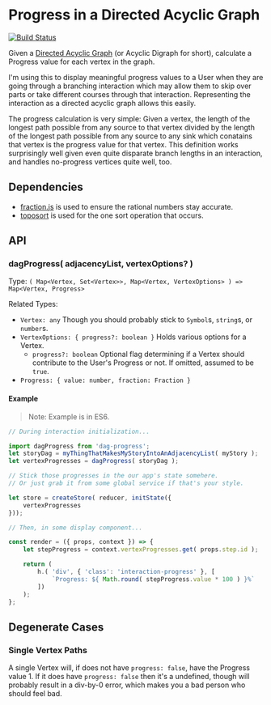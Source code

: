Progress in a Directed Acyclic Graph
=====================================

[![Build Status](https://travis-ci.org/joedski/dag-progress.svg?branch=master)](https://travis-ci.org/joedski/dag-progress)

Given a [Directed Acyclic Graph](https://en.wikipedia.org/wiki/Directed_acyclic_graph) (or Acyclic Digraph for short), calculate a Progress value for each vertex in the graph.

I'm using this to display meaningful progress values to a User when they are going through a branching interaction which may allow them to skip over parts or take different courses through that interaction.  Representing the interaction as a directed acyclic graph allows this easily.

The progress calculation is very simple: Given a vertex, the length of the longest path possible from any source to that vertex divided by the length of the longest path possible from any source to any sink which conatains that vertex is the progress value for that vertex.  This definition works surprisingly well given even quite disparate branch lengths in an interaction, and handles no-progress vertices quite well, too.



Dependencies
------------

- [fraction.js](https://www.npmjs.com/package/fraction.js) is used to ensure the rational numbers stay accurate.
- [toposort](https://github.com/marcelklehr/toposort) is used for the one sort operation that occurs.



API
---

### dagProgress( adjacencyList, vertexOptions? )

Type: `( Map<Vertex, Set<Vertex>>, Map<Vertex, VertexOptions> ) => Map<Vertex, Progress>`

Related Types:
- `Vertex: any` Though you should probably stick to `Symbol`s, `string`s, or `number`s.
- `VertexOptions: { progress?: boolean }` Holds various options for a Vertex.
	- `progress?: boolean` Optional flag determining if a Vertex should contribute to the User's Progress or not.  If omitted, assumed to be `true`.
- `Progress: { value: number, fraction: Fraction }`

#### Example

> Note: Example is in ES6.

```js
// During interaction initialization...

import dagProgress from 'dag-progress';
let storyDag = myThingThatMakesMyStoryIntoAnAdjacencyList( myStory );
let vertexProgresses = dagProgress( storyDag );

// Stick those progresses in the our app's state somehere.
// Or just grab it from some global service if that's your style.

let store = createStore( reducer, initState({
	vertexProgresses
}));

// Then, in some display component...

const render = ({ props, context }) => {
	let stepProgress = context.vertexProgresses.get( props.step.id );

	return (
		h.( 'div', { 'class': 'interaction-progress' }, [
			`Progress: ${ Math.round( stepProgress.value * 100 ) }%`
		])
	);
};
```



Degenerate Cases
----------------

### Single Vertex Paths

A single Vertex will, if does not have `progress: false`, have the Progress value 1.  If it does have `progress: false` then it's a undefined, though will probably result in a div-by-0 error, which makes you a bad person who should feel bad.
